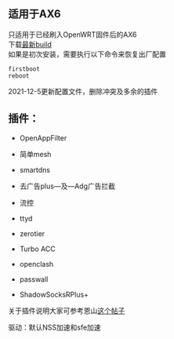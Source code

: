 ## 适用于AX6  
只适用于已经刷入OpenWRT固件后的AX6   
下载[最新build](https://github.com/litaojin/AX6_OpenWRT_Build/releases/tag/2021.12.05-1451)  
如果是初次安装，需要执行以下命令来恢复出厂配置
~~~
firstboot
reboot
~~~

2021-12-5更新配置文件，删除冲突及多余的插件  
## 插件：  
* OpenAppFilter  
* 简单mesh  
* smartdns  
* 去广告plus—及—Adg广告拦截  

* 流控  
* ttyd  
* zerotier  
* Turbo ACC  

* openclash   
* passwall   
* ShadowSocksRPlus+  

关于插件说明大家可参考恩山[这个帖子](https://www.right.com.cn/forum/thread-344825-1-3.html) 

驱动：默认NSS加速和sfe加速
